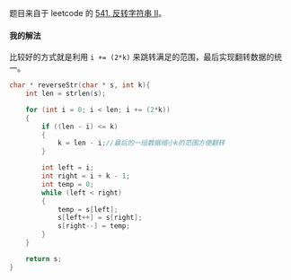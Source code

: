 题目来自于 leetcode 的 [541. 反转字符串 II](https://leetcode-cn.com/problems/reverse-string-ii/)。



#### 我的解法

比较好的方式就是利用 `i += (2*k)` 来跳转满足的范围，最后实现翻转数据的统一。

```c
char * reverseStr(char * s, int k){
    int len = strlen(s);

    for (int i = 0; i < len; i += (2*k))
    {
        if ((len - i) <= k)
        {
            k = len - i;//最后的一组数据缩小k的范围方便翻转
        }

        int left = i;
        int right = i + k - 1;
        int temp = 0; 
        while (left < right)
        {
            temp = s[left];
            s[left++] = s[right];
            s[right--] = temp;
        }
    }

    return s;
}
```

